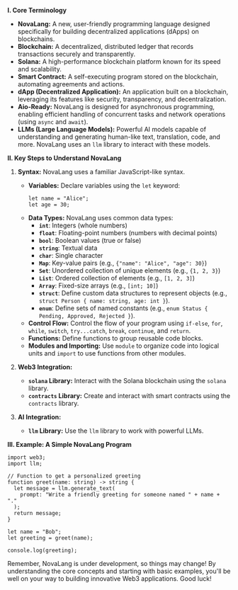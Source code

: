 **I. Core Terminology**

* **NovaLang:**  A new, user-friendly programming language designed specifically for building decentralized applications (dApps) on blockchains. 
* **Blockchain:**  A decentralized, distributed ledger that records transactions securely and transparently.  
* **Solana:**  A high-performance blockchain platform known for its speed and scalability.  
* **Smart Contract:**  A self-executing program stored on the blockchain, automating agreements and actions.  
* **dApp (Decentralized Application):**  An application built on a blockchain, leveraging its features like security, transparency, and decentralization.
* **Aio-Ready:** NovaLang is designed for asynchronous programming, enabling efficient handling of concurrent tasks and network operations (using `async` and `await`). 
* **LLMs (Large Language Models):** Powerful AI models capable of understanding and generating human-like text, translation, code, and more. NovaLang uses an `llm` library to interact with these models.

**II.  Key Steps to Understand NovaLang**

1. **Syntax:**  NovaLang uses a familiar JavaScript-like syntax. 

    * **Variables:** Declare variables using the `let` keyword:
       ```novalang
       let name = "Alice"; 
       let age = 30;
       ```
    * **Data Types:** NovaLang uses common data types: 
       * **`int`**: Integers (whole numbers)
       * **`float`**:  Floating-point numbers (numbers with decimal points)
       * **`bool`**:  Boolean values (true or false)
       * **`string`**:  Textual data
       * **`char`**: Single character
       * **`Map`**: Key-value pairs (e.g., `{"name": "Alice", "age": 30}`)
       * **`Set`**:  Unordered collection of unique elements (e.g., `{1, 2, 3}`)
       * **`List`**:  Ordered collection of elements (e.g., `[1, 2, 3]`)
       * **`Array`**:  Fixed-size arrays (e.g., `[int; 10]`) 
       * **`struct`**:  Define custom data structures to represent objects (e.g., `struct Person { name: string, age: int }`).
       * **`enum`**: Define sets of named constants (e.g., `enum Status { Pending, Approved, Rejected }`). 
    * **Control Flow:**  Control the flow of your program using `if-else`, `for`, `while`, `switch`, `try...catch`, `break`, `continue`, and `return`.
    * **Functions:**  Define functions to group reusable code blocks.
    * **Modules and Importing:**  Use `module` to organize code into logical units and `import` to use functions from other modules. 

2. **Web3 Integration:**  
    * **`solana` Library:**  Interact with the Solana blockchain using the `solana` library.
    * **`contracts` Library:**  Create and interact with smart contracts using the `contracts` library. 

3. **AI Integration:** 
    * **`llm` Library:**  Use the `llm` library to work with powerful LLMs. 

**III.  Example: A Simple NovaLang Program**

```novalang
import web3;
import llm;

// Function to get a personalized greeting
function greet(name: string) -> string {
  let message = llm.generate_text(
    prompt: "Write a friendly greeting for someone named " + name + "."
  );
  return message;
}

let name = "Bob";
let greeting = greet(name);

console.log(greeting);
```

Remember, NovaLang is under development, so things may change! By understanding the core concepts and starting with basic examples, you'll be well on your way to building innovative Web3 applications.  Good luck! 
